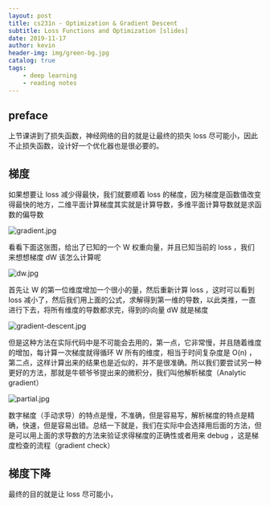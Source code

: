 ```yaml
---
layout: post
title: cs231n - Optimization & Gradient Descent
subtitle: Loss Functions and Optimization [slides]
date: 2019-11-17
author: kevin
header-img: img/green-bg.jpg
catalog: true
tags:
    - deep learning
    - reading notes
---
```




## preface



上节课讲到了损失函数，神经网络的目的就是让最终的损失 loss 尽可能小，因此不止损失函数，设计好一个优化器也是很必要的。



## 梯度



如果想要让 loss 减少得最快，我们就要顺着 loss 的梯度，因为梯度是函数值改变得最快的地方，二维平面计算梯度其实就是计算导数，多维平面计算导数就是求函数的偏导数

![gradient.jpg](https://i.loli.net/2019/12/19/SVtjBQg4YlWZ3um.jpg)



看看下面这张图，给出了已知的一个 W 权重向量，并且已知当前的 loss ，我们来想想梯度 dW 该怎么计算呢

![dw.jpg](https://i.loli.net/2019/12/19/CutBd615hwievA4.jpg)



首先让 W 的第一位维度增加一个很小的量，然后重新计算 loss ，这时可以看到 loss 减小了，然后我们用上面的公式，求解得到第一维的导数，以此类推，一直进行下去，将所有维度的导数都求完，得到的i向量 dW 就是梯度



![gradient-descent.jpg](https://i.loli.net/2019/12/19/e6drJi2pLNj3EkQ.jpg)



但是这种方法在实际代码中是不可能会去用的，第一点，它非常慢，并且随着维度的增加，每计算一次梯度就得循环 W 所有的维度，相当于时间复杂度是 O(n) ，第二点，这样计算出来的结果也是近似的，并不是很准确。所以我们要尝试另一种更好的方法，那就是牛顿爷爷提出来的微积分，我们叫他解析梯度（Analytic gradient）

![partial.jpg](https://i.loli.net/2019/12/19/mhi3furx9AvtpNn.jpg)



数字梯度（手动求导）的特点是慢，不准确，但是容易写，解析梯度的特点是精确，快速，但是容易出错。总结一下就是，我们在实际中会选择用后面的方法，但是可以用上面的求导数的方法来验证求得梯度的正确性或者用来 debug ，这是梯度检查的流程（gradient check）



## 梯度下降



最终的目的就是让 loss 尽可能小，